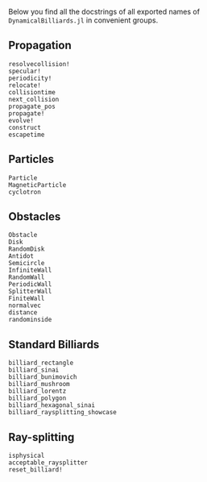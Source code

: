 Below you find all the docstrings of all exported names of `DynamicalBilliards.jl` in convenient groups.


## Propagation

```@docs
resolvecollision!
specular!
periodicity!
relocate!
collisiontime
next_collision
propagate_pos
propagate!
evolve!
construct
escapetime
```

## Particles

```@docs
Particle
MagneticParticle
cyclotron
```

## Obstacles

```@docs
Obstacle
Disk
RandomDisk
Antidot
Semicircle
InfiniteWall
RandomWall
PeriodicWall
SplitterWall
FiniteWall
normalvec
distance
randominside
```

## Standard Billiards

```@docs
billiard_rectangle
billiard_sinai
billiard_bunimovich
billiard_mushroom
billiard_lorentz
billiard_polygon
billiard_hexagonal_sinai
billiard_raysplitting_showcase
```

## Ray-splitting

```@docs
isphysical
acceptable_raysplitter
reset_billiard!
```
